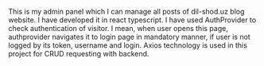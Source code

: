 This is my admin panel which I can manage all posts of dil-shod.uz blog website. 
I have developed it in react typescript. I have used AuthProvider to check authentication of visitor. I mean, when user opens this page, authprovider navigates it to login page in mandatory manner, if user is not logged by its token, username and login. Axios technology is used in this project for CRUD requesting with backend.
